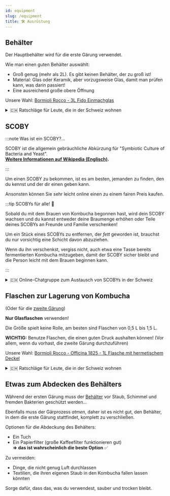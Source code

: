 ```yaml
---
id: equipment
slug: /equipment
title: 🛠 Ausrüstung
---
```


## Behälter

Der Hauptbehälter wird für die erste Gärung verwendet.

Wie man einen guten Behälter auswählt:

-   Groß genug (mehr als 2L). Es gibt keinen Behälter, der zu groß ist!
-   Material: Glas oder Keramik, aber vorzugsweise Glas, damit man prüfen kann, was darin passiert!
-   Eine ausreichend große obere Öffnung

Unsere Wahl:
[Bormioli Rocco - 3L Fido Einmachglas](https://www.bormiolirocco.com/en/product/264/jar-101-1-2-oz-fido)

<details><summary>🇨🇭 Ratschläge für Leute, die in der Schweiz wohnen</summary>

Das **Bormioli Rocco - 3L Fido Einmachglas** kann leicht in (großen) MIGROS-Filialen gekauft werden.
[Link](https://produkte.migros.ch/bormioli-rocco-einmachglas-fido-703723200000).

</details>

## SCOBY

:::note Was ist ein SCOBY?...

SCOBY ist die allgemein gebräuchliche Abkürzung für "Symbiotic Culture of Bacteria and Yeast". <br/>
**[Weitere Informationen auf Wikipedia (Englisch)](https://en.wikipedia.org/wiki/SCOBY).**

:::

Um einen SCOBY zu bekommen, ist es am besten, jemanden zu finden, den du kennst und der dir einen
geben kann.

Ansonsten können Sie sehr leicht online einen zu einem fairen Preis kaufen.

:::tip SCOBYs für alle! 🎁

Sobald du mit dem Brauen von Kombucha begonnen hast, wird dein SCOBY wachsen und du kannst entweder
deine Braumenge erhöhen oder Teile deines SCOBYs an Freunde und Familie verschenken!

Um ein Stück eines SCOBYs zu entfernen, der _fett_ geworden ist, brauchst du nur vorsichtig eine
Schicht davon abzuziehen.

Wenn du ihn verschenkst, vergiss nicht, auch etwa eine Tasse bereits fermentierten Kombucha
mitzugeben, damit der SCOBY sicher bleibt und die Person leicht mit dem Brauen beginnen kann.

:::

<details><summary>🇨🇭 Online-Chatgruppe zum Austausch von SCOBYs in der Schweiz</summary>

Treten Sie [dieser Telegram-Gruppe](https://t.me/scobysch) bei, um kostenlose SCOBYs zu finden und
zu teilen!

![t.me/scobysch QR code](./../../../../static/img/t.me-scobysch.jpeg)

</details>

## Flaschen zur Lagerung von Kombucha

(Oder für die [zweite Gärung](/2nd-fermentation))

**Nur Glasflaschen** verwenden!

Die Größe spielt keine Rolle, am besten sind Flaschen von 0,5 L bis 1,5 L.

**WICHTIG:** Benutze Flaschen, die einen guten Druck aushalten können! (Vor allem, wenn du vorhast,
die zweite Gärung durchzuführen)

Unsere Wahl:
[Bormioli Rocco - Officina 1825 - 1L Flasche mit hermetischem Deckel](https://www.bormiolirocco.com/en/product/566/bottle-with-hermetic-lid-37-1-4-oz-officina-1825)

<details><summary>🇨🇭 Ratschläge für Leute, die in der Schweiz wohnen</summary>

Die **Bormioli Rocco - Officina 1825** Flasche kann man leicht in (großen) MIGROS-Filialen finden.
[Link](https://produkte.migros.ch/bormioli-rocco-flasche-officina).

</details>

## Etwas zum Abdecken des Behälters

Während der ersten Gärung muss der [Behälter](/equipment#behälter) vor Staub, Schimmel und fremden
Bakterien geschützt werden...

Ebenfalls muss der Gärprozess _atmen_, daher ist es nicht gut, den Behälter, in dem die erste Gärung
stattfindet, komplett zu verschließen.

Optionen für die Abdeckung des Behälters:

-   Ein Tuch
-   Ein Papierfilter (große Kaffeefilter funktionieren gut) <br/>**=> das ist wahrscheinlich die
    beste Option** ✅

Zu vermeiden:

-   Dinge, die nicht genug Luft durchlassen
-   Textilien, die ihren eigenen Staub in den Kombucha fallen lassen könnten

Sorge dafür, dass das, was du verwendest, sauber und trocken bleibt.
